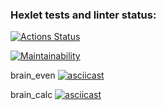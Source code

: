 ### Hexlet tests and linter status:
[![Actions Status](https://github.com/MarkBeskin/python-project-49/workflows/hexlet-check/badge.svg)](https://github.com/MarkBeskin/python-project-49/actions)

[![Maintainability](https://api.codeclimate.com/v1/badges/aa1c7a08f03f3a0fa561/maintainability)](https://codeclimate.com/github/MarkBeskin/python-project-49/maintainability)


brain_even 
[![asciicast](https://asciinema.org/a/xecUDBrCuIjIcm0RkPXikp1Ui.svg)](https://asciinema.org/a/xecUDBrCuIjIcm0RkPXikp1Ui)

brain_calc
[![asciicast](https://asciinema.org/a/JGCJNSm8xCdHWReu4Y2Hgxmmt.svg)](https://asciinema.org/a/JGCJNSm8xCdHWReu4Y2Hgxmmt)
